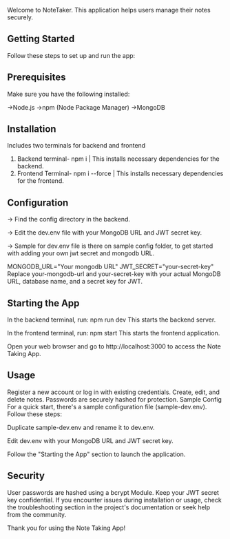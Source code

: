 Welcome to NoteTaker. This application helps users manage their notes securely. 

## Getting Started
Follow these steps to set up and run the app:

## Prerequisites
Make sure you have the following installed:

->Node.js
->npm (Node Package Manager)
->MongoDB
## Installation
Includes two terminals for backend and frontend
1. Backend terminal- npm i | This installs necessary dependencies for the backend.
2. Frontend Terminal- npm i --force | This installs necessary dependencies for the frontend.


## Configuration
-> Find the config directory in the backend.

-> Edit the dev.env file with your MongoDB URL and JWT secret key.

-> Sample for dev.env file is there on sample config folder, to get started with adding your own jwt secret and mongodb URL.

MONGODB_URL="Your mongodb URL"
JWT_SECRET="your-secret-key"
Replace your-mongodb-url and your-secret-key with your actual MongoDB URL, database name, and a secret key for JWT.

## Starting the App
In the backend terminal, run:
npm run dev
This starts the backend server.

In the frontend terminal, run:
npm start
This starts the frontend application.

Open your web browser and go to http://localhost:3000 to access the Note Taking App.

## Usage
Register a new account or log in with existing credentials.
Create, edit, and delete notes.
Passwords are securely hashed for protection.
Sample Config
For a quick start, there's a sample configuration file (sample-dev.env). Follow these steps:

Duplicate sample-dev.env and rename it to dev.env.

Edit dev.env with your MongoDB URL and JWT secret key.

Follow the "Starting the App" section to launch the application.

## Security
User passwords are hashed using a bcrypt Module.
Keep your JWT secret key confidential.
If you encounter issues during installation or usage, check the troubleshooting section in the project's documentation or seek help from the community.

Thank you for using the Note Taking App!